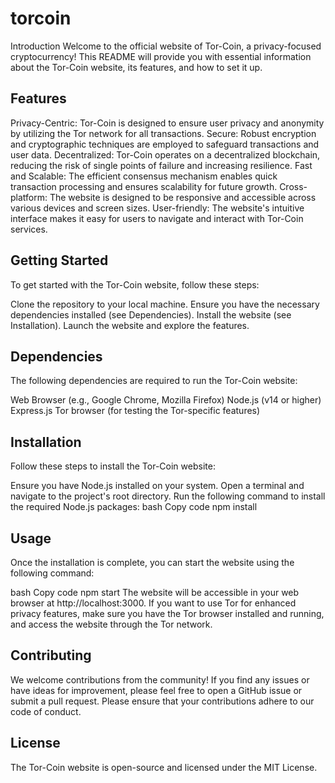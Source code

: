 # torcoin
Introduction
Welcome to the official website of Tor-Coin, a privacy-focused cryptocurrency! This README will provide you with essential information about the Tor-Coin website, its features, and how to set it up.

## Features
Privacy-Centric: Tor-Coin is designed to ensure user privacy and anonymity by utilizing the Tor network for all transactions.
Secure: Robust encryption and cryptographic techniques are employed to safeguard transactions and user data.
Decentralized: Tor-Coin operates on a decentralized blockchain, reducing the risk of single points of failure and increasing resilience.
Fast and Scalable: The efficient consensus mechanism enables quick transaction processing and ensures scalability for future growth.
Cross-platform: The website is designed to be responsive and accessible across various devices and screen sizes.
User-friendly: The website's intuitive interface makes it easy for users to navigate and interact with Tor-Coin services.
## Getting Started
To get started with the Tor-Coin website, follow these steps:

Clone the repository to your local machine.
Ensure you have the necessary dependencies installed (see Dependencies).
Install the website (see Installation).
Launch the website and explore the features.
## Dependencies
The following dependencies are required to run the Tor-Coin website:

Web Browser (e.g., Google Chrome, Mozilla Firefox)
Node.js (v14 or higher)
Express.js
Tor browser (for testing the Tor-specific features)
## Installation
Follow these steps to install the Tor-Coin website:

Ensure you have Node.js installed on your system.
Open a terminal and navigate to the project's root directory.
Run the following command to install the required Node.js packages:
bash
Copy code
npm install
## Usage
Once the installation is complete, you can start the website using the following command:

bash
Copy code
npm start
The website will be accessible in your web browser at http://localhost:3000. If you want to use Tor for enhanced privacy features, make sure you have the Tor browser installed and running, and access the website through the Tor network.

## Contributing
We welcome contributions from the community! If you find any issues or have ideas for improvement, please feel free to open a GitHub issue or submit a pull request. Please ensure that your contributions adhere to our code of conduct.

## License
The Tor-Coin website is open-source and licensed under the MIT License.
